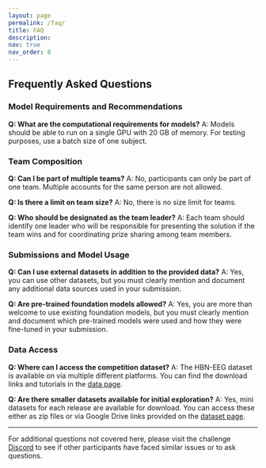 ```yaml
---
layout: page
permalink: /faq/
title: FAQ
description:
nav: true
nav_order: 8
---
```


## Frequently Asked Questions

### **Model Requirements and Recommendations**

**Q: What are the computational requirements for models?**
A: Models should be able to run on a single GPU with 20 GB of memory. For testing purposes, use a batch size of one subject.

### **Team Composition**

**Q: Can I be part of multiple teams?**
A: No, participants can only be part of one team. Multiple accounts for the same person are not allowed.

**Q: Is there a limit on team size?**
A: No, there is no size limit for teams.

**Q: Who should be designated as the team leader?**
A: Each team should identify one leader who will be responsible for presenting the solution if the team wins and for coordinating prize sharing among team members.

### **Submissions and Model Usage**

**Q: Can I use external datasets in addition to the provided data?**
A: Yes, you can use other datasets, but you must clearly mention and document any additional data sources used in your submission.

**Q: Are pre-trained foundation models allowed?**
A: Yes, you are more than welcome to use existing foundation models, but you must clearly mention and document which pre-trained models were used and how they were fine-tuned in your submission.

### **Data Access**

**Q: Where can I access the competition dataset?**
A: The HBN-EEG dataset is available on via multiple different platforms. You can find the download links and tutorials in the [data page](https://eeg2025.github.io/data/).

**Q: Are there smaller datasets available for initial exploration?**
A: Yes, mini datasets for each release are available for download. You can access these either as zip files or via Google Drive links provided on the [dataset page](https://neuromechanist.github.io/data/hbn/).

---

For additional questions not covered here, please visit the challenge [Discord](https://discord.gg/KU25RxGqP8) to see if other participants have faced similar issues or to ask questions.
